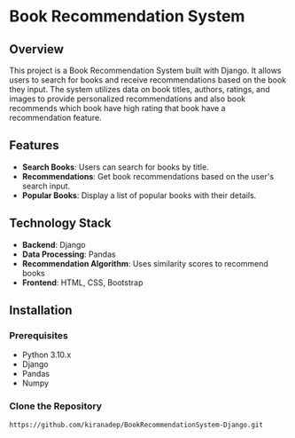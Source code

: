 # Book Recommendation System

## Overview

This project is a Book Recommendation System built with Django. It allows users to search for books and receive recommendations based on the book they input. The system utilizes data on book titles, authors, ratings, and images to provide personalized recommendations and also book recommends which book have high rating that book have a recommendation feature.

## Features

- **Search Books**: Users can search for books by title.
- **Recommendations**: Get book recommendations based on the user's search input.
- **Popular Books**: Display a list of popular books with their details.

## Technology Stack

- **Backend**: Django
- **Data Processing**: Pandas
- **Recommendation Algorithm**: Uses similarity scores to recommend books
- **Frontend**: HTML, CSS, Bootstrap

## Installation

### Prerequisites

- Python 3.10.x
- Django
- Pandas
- Numpy

### Clone the Repository

```bash
https://github.com/kiranadep/BookRecommendationSystem-Django.git

